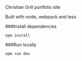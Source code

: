 Christian Grill portfolio site

Built with node, webpack and less.

###Install dependencies

```
npm install
```

###Run locally

```
npm run dev
```

